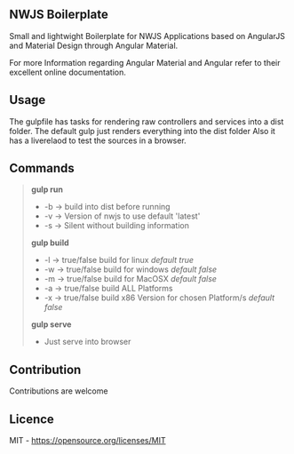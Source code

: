 ## NWJS Boilerplate

Small and lightwight Boilerplate for NWJS Applications based on AngularJS and Material Design through Angular Material.

For more Information regarding Angular Material and Angular refer to their excellent online documentation.

## Usage

The gulpfile has tasks for rendering raw controllers and services into a dist folder.
The default gulp just renders everything into the dist folder
Also it has a liverelaod to test the sources in a browser.

## Commands


>**gulp run**
>	* -b  -> build into dist before running
>	* -v  -> Version of nwjs to use default 'latest'
>	* -s  -> Silent without building information
>
>**gulp build**
>	* -l -> true/false build for linux *default true*
>	* -w -> true/false build for windows *default false*
>	* -m -> true/false build for MacOSX *default false*
>	* -a -> true/false build ALL Platforms
>	* -x -> true/false build x86 Version for chosen Platform/s *default false*
>
>**gulp serve** 
>	* Just serve into browser

## Contribution

Contributions are welcome

## Licence
MIT - https://opensource.org/licenses/MIT

